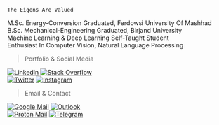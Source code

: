 ```
The Eigens Are Valued
```
M.Sc. Energy-Conversion Graduated, Ferdowsi University Of Mashhad\
B.Sc. Mechanical-Engineering Graduated, Birjand University\
Machine Learning & Deep Learning Self-Taught Student\
Enthusiast In Computer Vision, Natural Language Processing


> Portfolio & Social Media

[![Linkedin](https://img.shields.io/badge/LinkedIn-%230a66c2.svg?&style=flat&logo=LinkedIn&logoColor=white)](https://www.linkedin.com/in/seyyedsoroushmirzaei/)
[![Stack Overflow](https://img.shields.io/badge/Stack%20Overflow-%23f25100.svg?&style=flat&logo=StackOverflow&logoColor=white)](https://stackoverflow.com/users/19121443)\
[![Twitter](https://img.shields.io/badge/Twitter-%231da1f2.svg?&style=flat&logo=Twitter&logoColor=white)](https://twitter.com/sydsrsmrz)
[![Instagram](https://img.shields.io/badge/Instagram-%23cf004b.svg?&style=flat&logo=Instagram&logoColor=white)](https://instagram.com/sydsrsmrz)

> Email & Contact

[![Google Mail](https://img.shields.io/badge/Google%20Mail-%23bb201d.svg?&style=flat&logo=Gmail&logoColor=white)](mailto:soroushseyyedmirzaei@gmail.com)
[![Outlook](https://img.shields.io/badge/Microsoft%20Outlook-%23016bbb.svg?&style=flat&logo=microsoft&logoColor=white)](mailto:seyyedsoroushmirzaei@outlook.com)\
[![Proton Mail](https://img.shields.io/badge/Proton%20Mail-%236746f2.svg?&style=flat&logo=ProtonMail&logoColor=white)](mailto:seyyedsoroushmirzaei@protonmail.com)
[![Telegram](https://img.shields.io/badge/Telegram-%23239bd6.svg?&style=flat&logo=Telegram&logoColor=white)](https://telegram.me/sydsrsmrz)
